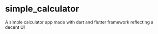 # simple_calculator
A simple calculator app made with dart and flutter framework reflecting a decent UI 
